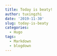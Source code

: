 ```yaml
---
title: Today is beaty!
author: tuxingzhi
date: '2019-11-30'
slug: today-is-beaty
categories:
  - Hugo
tags:
  - Markdown
  - blogdown
---
```

